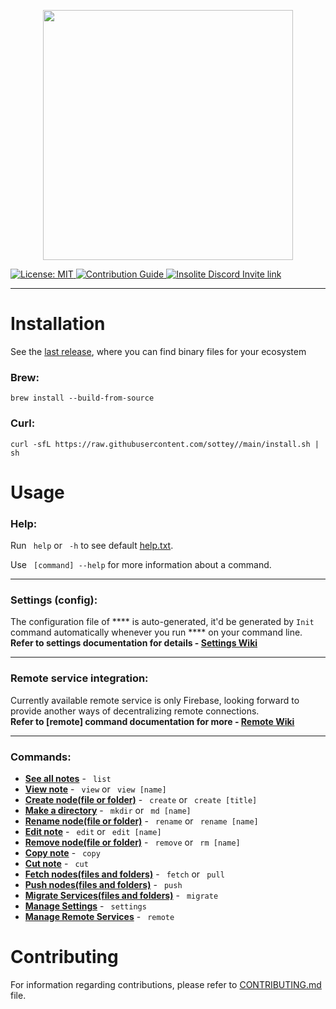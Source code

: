 <p align="center">
<img src="https://user-images.githubusercontent.com/59066341/136813272-a90861f4-1e6c-4a83-9a3b-18e01b99de34.png" width="400px">
</p>

 <a href="https://github.com/sottey//blob/main/LICENSE">
  <img src="https://img.shields.io/badge/License-Apache-red.svg" alt="License: MIT"/>
 </a>
 <a href="https://github.com/sottey//blob/main/CONTRIBUTING.md">
  <img src="https://img.shields.io/badge/Contributing-welcome-yellow.svg" alt="Contribution Guide"/>
 </a>
 <a href="https://discord.gg/CtStkzrHV3">
   <img src="https://img.shields.io/discord/914899238415130714?color=blue&label=Insolite Community&logo=discord" alt="Insolite Discord Invite link" />
 </a>   

---

<!-- <img src="https://user-images.githubusercontent.com/59066341/162023376-061e09fd-f76e-47e2-99ab-735372746309.gif" alt="Overview Vid"> -->


# Installation
See the [last release](https://github.com/sottey//releases/latest), where you can find binary files for your ecosystem

### Brew:
```
brew install --build-from-source 
```

### Curl:
```
curl -sfL https://raw.githubusercontent.com/sottey//main/install.sh | sh
```

# Usage 

### Help:
Run ` help` or ` -h` to see default [help.txt](https://github.com/sottey//wiki/help.txt). <br>
 
Use ` [command] --help` for more information about a command.

---

### Settings (config):
The configuration file of **** is auto-generated, it'd be generated by `Init` command automatically whenever you run **** on your command line. <br>
**Refer to settings documentation for details - [Settings Wiki](https://github.com/sottey//wiki/Settings)**

---

### Remote service integration:
Currently available remote service is only Firebase, looking forward to provide another ways of decentralizing remote connections. <br>
**Refer to [remote] command documentation for more - [Remote Wiki](https://github.com/sottey//wiki/Remote)**

---

### Commands:
- **[See all notes](https://github.com/sottey//wiki/List)** - ` list`
- **[View note](https://github.com/sottey//wiki/View)** - ` view` or ` view [name]`
- **[Create node(file or folder)](https://github.com/sottey//wiki/Create)** - ` create` or ` create [title]`
- **[Make a directory](https://github.com/sottey//wiki/Mkdir)** - ` mkdir` or ` md [name]`
- **[Rename node(file or folder)](https://github.com/sottey//wiki/Rename)** - ` rename` or ` rename [name]`
- **[Edit note](https://github.com/sottey//wiki/Edit)** - ` edit` or ` edit [name]`
- **[Remove node(file or folder)](https://github.com/sottey//wiki/Remove)** - ` remove` or ` rm [name]`
- **[Copy note](https://github.com/sottey//wiki/Copy)** - ` copy`
- **[Cut note](https://github.com/sottey//wiki/Cut)** - ` cut`
- **[Fetch nodes(files and folders)](https://github.com/sottey//wiki/Fetch)** - ` fetch` or ` pull`
- **[Push nodes(files and folders)](https://github.com/sottey//wiki/Push)** - ` push`
- **[Migrate Services(files and folders)](https://github.com/sottey//wiki/Migrate)** - ` migrate`
- **[Manage Settings](https://github.com/sottey//wiki/Settings)** - ` settings`
- **[Manage Remote Services](https://github.com/sottey//wiki/Remote)** - ` remote`

# Contributing
For information regarding contributions, please refer to [CONTRIBUTING.md](https://github.com/sottey//blob/develop/CONTRIBUTING.md) file.
